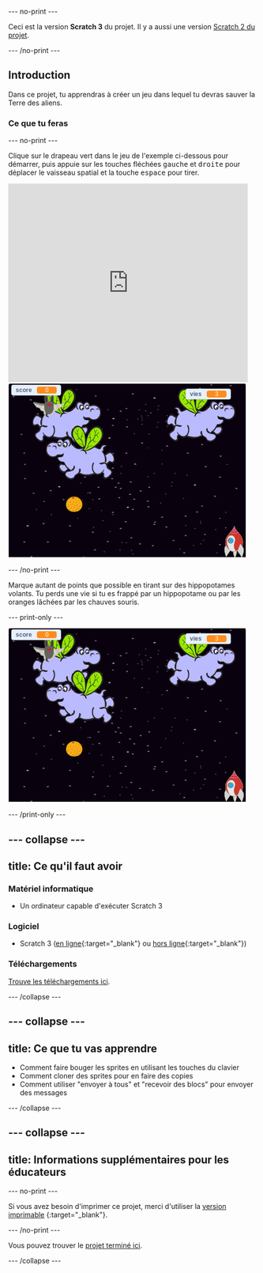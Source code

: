 \--- no-print \---

Ceci est la version **Scratch 3** du projet. Il y a aussi une version [Scratch 2 du projet](https://projects.raspberrypi.org/en/projects/clone-wars-scratch2).

\--- /no-print \---

## Introduction

Dans ce projet, tu apprendras à créer un jeu dans lequel tu devras sauver la Terre des aliens.

### Ce que tu feras

\--- no-print \---

Clique sur le drapeau vert dans le jeu de l'exemple ci-dessous pour démarrer, puis appuie sur les touches fléchées <kbd>gauche</kbd> et <kbd>droite</kbd> pour déplacer le vaisseau spatial et la touche <kbd>espace</kbd> pour tirer.

<div class="scratch-preview">
  <iframe allowtransparency="true" width="485" height="402" src="https://scratch.mit.edu/projects/embed/276887163/?autostart=false" frameborder="0" scrolling="no"></iframe>
  <img src="images/showcase.png">
</div>

\--- /no-print \---

Marque autant de points que possible en tirant sur des hippopotames volants. Tu perds une vie si tu es frappé par un hippopotame ou par les oranges lâchées par les chauves souris.

\--- print-only \---

![desc](images/showcase.png)

\--- /print-only \---

## \--- collapse \---

## title: Ce qu'il faut avoir

### Matériel informatique

+ Un ordinateur capable d'exécuter Scratch 3

### Logiciel

+ Scratch 3 ([en ligne](https://rpf.io/scratchon){:target="_blank"} ou [hors ligne](https://rpf.io/scratchoff){:target="_blank"})

### Téléchargements

[Trouve les téléchargements ici](http://rpf.io/p/en/clone-wars-go).

\--- /collapse \---

## \--- collapse \---

## title: Ce que tu vas apprendre

+ Comment faire bouger les sprites en utilisant les touches du clavier
+ Comment cloner des sprites pour en faire des copies
+ Comment utiliser "envoyer à tous" et "recevoir des blocs" pour envoyer des messages

\--- /collapse \---

## \--- collapse \---

## title: Informations supplémentaires pour les éducateurs

\--- no-print \---

Si vous avez besoin d'imprimer ce projet, merci d'utiliser la [version imprimable](https://projects.raspberrypi.org/en/projects/clone-wars/print) {:target="_blank"}.

\--- /no-print \---

Vous pouvez trouver le [projet terminé ici](http://rpf.io/p/en/clone-wars-get).

\--- /collapse \---